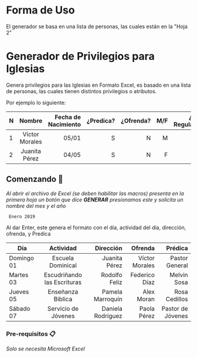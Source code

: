 # Forma de Uso
El generador se basa en una lista de personas, las cuales están en la "Hoja 2"


# Generador de Privilegios para Iglesias

Genera privilegios para las Iglesias en Formato Excel, es basado en una lista de personas, las cuales tienen distintos privilegios o atributos.

Por ejemplo lo siguiente:

| N |	Nombre	| Fecha de Nacimiento |¿Predica?|¿Ofrenda?|M/F|¿Es Regular?|¿Es Jóven?|
|---|:-------------:|------:|------:|------:|------:|------:|------:|
| 1 |  Víctor Morales | 05/01 | S | N | M | S | S |
| 2 |  Juanita Pérez | 04/05 | S | N | F | S | S |


## Comenzando 🚀

_Al abrir el archivo de Excel (se deben habilitar las macros) presenta en la primera hoja un botón que dice **GENERAR** presionamos este y solicita un nombre del mes y el año_

```
 Enero 2019
```

Al dar Enter, este genera el formato con el día, actividad del día, dirección, ofrenda, y Predica

| Día |	Actividad	| Dirección | Ofrenda | Prédica |
|---|:-------------:|------:|------:|------:|
| Domingo 01 |  Escuela Dominical| Juanita Pérez | Víctor Morales | Pastor General |
| Martes 03 |  Escudriñando las Escrituras| Rodolfo Feliz | Federico Díaz | Melvin Sosa |
| Jueves 05 |  Enseñanza Biblica | Pamela Marroquín | Alex Moran | Rosa Cedillos |
| Sábado 07 |  Servicio de Jóvenes | Daniela Rodríguez | Paola Pérez | Pastor de Jóvenes |


### Pre-requisitos 📋

_Solo se necesita Microsoft Excel_
